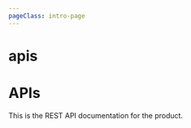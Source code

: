 ```yaml
---
pageClass: intro-page
---
```


# apis

# APIs

This is the REST API documentation for the product. 

